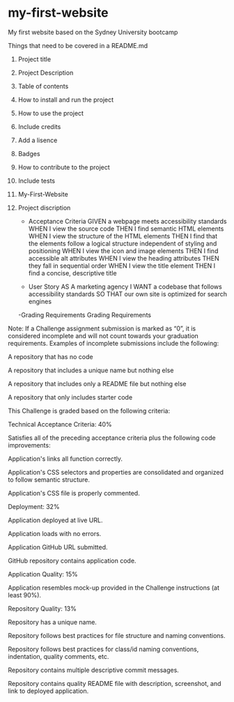# my-first-website
My first website based on the Sydney University bootcamp

Things that need to be covered in a README.md
1. Project title
2. Project Description
3. Table of contents
4. How to install and run the project 
5. How to use the project
6. Include credits
7. Add a lisence
8. Badges
9. How to contribute to the project
10. Include tests 

1. My-First-Website

2. Project discription
    - Acceptance Criteria
    GIVEN a webpage meets accessibility standards
WHEN I view the source code
THEN I find semantic HTML elements
WHEN I view the structure of the HTML elements
THEN I find that the elements follow a logical structure independent of styling and positioning
WHEN I view the icon and image elements
THEN I find accessible alt attributes
WHEN I view the heading attributes
THEN they fall in sequential order
WHEN I view the title element
THEN I find a concise, descriptive title

    - User Story
    AS A marketing agency
I WANT a codebase that follows accessibility standards
SO THAT our own site is optimized for search engines

    -Grading Requirements
    Grading Requirements

Note: If a Challenge assignment submission is marked as “0”, it is considered incomplete and will not count towards your graduation requirements. Examples of incomplete submissions include the following:


A repository that has no code


A repository that includes a unique name but nothing else


A repository that includes only a README file but nothing else


A repository that only includes starter code



This Challenge is graded based on the following criteria:

Technical Acceptance Criteria: 40%


Satisfies all of the preceding acceptance criteria plus the following code improvements:


Application's links all function correctly.


Application's CSS selectors and properties are consolidated and organized to follow semantic structure.


Application's CSS file is properly commented.





Deployment: 32%


Application deployed at live URL.


Application loads with no errors.


Application GitHub URL submitted.


GitHub repository contains application code.



Application Quality: 15%

Application resembles mock-up provided in the Challenge instructions (at least 90%).


Repository Quality: 13%


Repository has a unique name.


Repository follows best practices for file structure and naming conventions.


Repository follows best practices for class/id naming conventions, indentation, quality comments, etc.


Repository contains multiple descriptive commit messages.


Repository contains quality README file with description, screenshot, and link to deployed application.